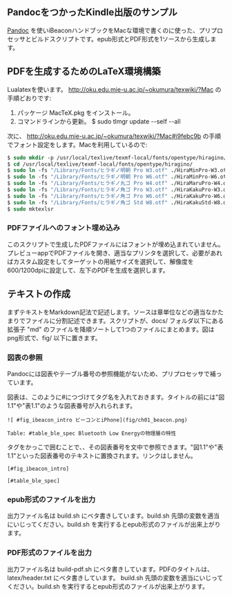 ## PandocをつかったKindle出版のサンプル

[Pandoc](http://johnmacfarlane.net/pandoc/README.html) を使いiBeaconハンドブックをMacな環境で書くのに使った、プリプロセッサとビルドスクリプトです。epub形式とPDF形式を1ソースから生成します。

## PDFを生成するためのLaTeX環境構築
Lualatexを使います。 http://oku.edu.mie-u.ac.jp/~okumura/texwiki/?Mac の手順どおりです:

1. パッケージ MacTeX.pkg をインストール。
2. コマンドラインから更新。 $ sudo tlmgr update --self --all

次に、 http://oku.edu.mie-u.ac.jp/~okumura/texwiki/?Mac#i9febc9b の手順でフォント設定をします。Macを利用しているので:

~~~~.csh
$ sudo mkdir -p /usr/local/texlive/texmf-local/fonts/opentype/hiragino/
$ cd /usr/local/texlive/texmf-local/fonts/opentype/hiragino/
$ sudo ln -fs "/Library/Fonts/ヒラギノ明朝 Pro W3.otf" ./HiraMinPro-W3.otf
$ sudo ln -fs "/Library/Fonts/ヒラギノ明朝 Pro W6.otf" ./HiraMinPro-W6.otf
$ sudo ln -fs "/Library/Fonts/ヒラギノ丸ゴ Pro W4.otf" ./HiraMaruPro-W4.otf
$ sudo ln -fs "/Library/Fonts/ヒラギノ角ゴ Pro W3.otf" ./HiraKakuPro-W3.otf
$ sudo ln -fs "/Library/Fonts/ヒラギノ角ゴ Pro W6.otf" ./HiraKakuPro-W6.otf
$ sudo ln -fs "/Library/Fonts/ヒラギノ角ゴ Std W8.otf" ./HiraKakuStd-W8.otf
$ sudo mktexlsr
~~~~

### PDFファイルへのフォント埋め込み
このスクリプトで生成したPDFファイルにはフォントが埋め込まれていません。プレビューappでPDFファイルを開き、適当なプリンタを選択して、必要があればカスタム設定をしてターゲットの用紙サイズを選択して、解像度を600/1200dpiに設定して、左下のPDFを生成を選択します。

## テキストの作成
まずテキストをMarkdown記法で記述します。ソースは章単位などの適当なかたまりでファイルに分割記述できます。スクリプトが、docs/ フォルダ以下にある拡張子 "md" のファイルを降順ソートして1つのファイルにまとめます。図はpng形式で、fig/ 以下に置きます。

### 図表の参照
Pandocには図表やテーブル番号の参照機能がないため、プリプロセッサで補っています。

図表は、このように#につづけてタグ名を入れておきます。タイトルの前には"図1.1"や"表1.1"のような図表番号が入れられます。
```
![ #fig_ibeacon_intro ビーコンとiPhone](fig/ch01_beacon.png)

Table: #table_ble_spec Bluetooth Low Energyの物理層の特性
```

タグをかっこで囲むことで、、その図表番号を文中で参照できます。"図1.1"や"表1.1"といった図表番号のテキストに置換されます。リンクはしません。

```
[#fig_ibeacon_intro]

[#table_ble_spec]
```


### epub形式のファイルを出力
出力ファイル名は build.sh にベタ書きしています。build.sh 先頭の変数を適当にいじってください。build.sh を実行するとepub形式のファイルが出来上がります。

### PDF形式のファイルを出力
出力ファイル名は build-pdf.sh にベタ書きしています。PDFのタイトルは、latex/header.txt にベタ書きしています。
build.sh 先頭の変数を適当にいじってください。build.sh を実行するとepub形式のファイルが出来上がります。
